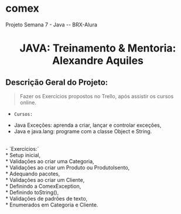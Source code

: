 # comex
Projeto Semana 7 - Java -- BRX-Alura
<h1 align="center"> JAVA: Treinamento & Mentoria: Alexandre Aquiles</h1>

##   Descrição Geral do Projeto:

> Fazer os Exercícios propostos no Trello, após assistir os cursos online.<br>

- `Cursos:`<br>
* Java Exceções: aprenda a criar, lançar e controlar exceções,<br> 
* Java e java.lang: programe com a classe Object e String.<br>
<br>
- `Exercícios:`<br>
* Setup inicial,<br> 
* Validações ao criar uma Categoria,<br>
* Validações ao criar um Produto ou ProdutoIsento,<br>
* Adequando pacotes,<br>
* Validações ao criar um Cliente,<br>
* Definindo a ComexException,<br>
* Definindo toString(),<br>
* Validações de padrões de texto,<br>
* Enumerados em Categoria e Cliente.<br>
